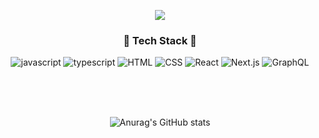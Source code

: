 <div align="center">
<p align="center">
  <img src="https://capsule-render.vercel.app/api?type=waving&color=2A34D3&height=300&section=header&text=Juyeon Yoon&fontSize=70&fontColor=fff" />
</p>

<h3 align="center">🥋 Tech Stack 🥋</h3>

![javascript](https://img.shields.io/badge/-JavaScript-%23F7DF1E?style=flat-square&logo=JavaScript&logoColor=white&link=https://simpleicons.org/icons/javascript.svg)
![typescript](https://img.shields.io/badge/-TypeScript-%233178C6?style=flat-square&logo=Javascript&logoColor=white&link=https://simpleicons.org/icons/typescript.svg)
![HTML](https://img.shields.io/badge/-HTML-%23E34F26?style=flat-square&logo=HTML5&logoColor=white&link=https://simpleicons.org/icons/html5.svg)
![CSS](https://img.shields.io/badge/-CSS-%231572B6?style=flat-square&logo=css3&logoColor=white&link=https://simpleicons.org/icons/css3.svg)
![React](https://img.shields.io/badge/-React-%2361DAFB?style=flat-square&logo=react&logoColor=white&link=https://simpleicons.org/icons/react.svg)
![Next.js](https://img.shields.io/badge/-Next.js-%23000000?style=flat-square&logo=next.js&logoColor=white&link=https://simpleicons.org/icons/nextdotjs.svg)
![GraphQL](https://img.shields.io/badge/-GraphQL-%23E10098?style=flat-square&logo=graphql&logoColor=white&link=https://simpleicons.org/icons/graphql.svg)

<br/><br/><br/>

![Anurag's GitHub stats](https://github-readme-stats.vercel.app/api?username=CelineJuyeonYoon&&show_icons=true&theme=swift)

</div>
